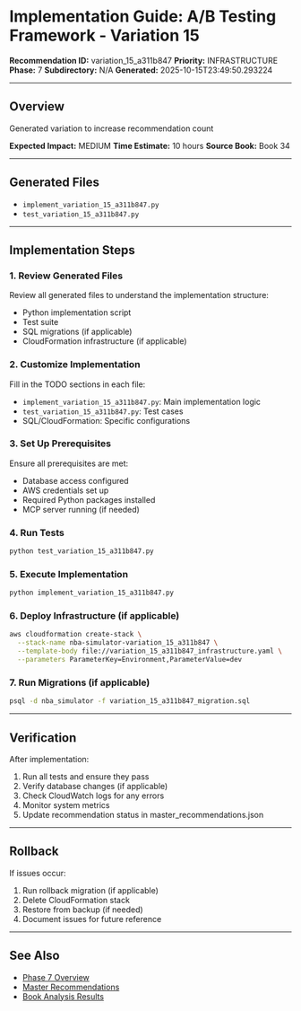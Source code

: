 # Implementation Guide: A/B Testing Framework - Variation 15

**Recommendation ID:** variation_15_a311b847
**Priority:** INFRASTRUCTURE
**Phase:** 7
**Subdirectory:** N/A
**Generated:** 2025-10-15T23:49:50.293224

---

## Overview

Generated variation to increase recommendation count

**Expected Impact:** MEDIUM
**Time Estimate:** 10 hours
**Source Book:** Book 34

---

## Generated Files

- `implement_variation_15_a311b847.py`
- `test_variation_15_a311b847.py`

---

## Implementation Steps

### 1. Review Generated Files

Review all generated files to understand the implementation structure:
- Python implementation script
- Test suite
- SQL migrations (if applicable)
- CloudFormation infrastructure (if applicable)

### 2. Customize Implementation

Fill in the TODO sections in each file:
- `implement_variation_15_a311b847.py`: Main implementation logic
- `test_variation_15_a311b847.py`: Test cases
- SQL/CloudFormation: Specific configurations

### 3. Set Up Prerequisites

Ensure all prerequisites are met:
- Database access configured
- AWS credentials set up
- Required Python packages installed
- MCP server running (if needed)

### 4. Run Tests

```bash
python test_variation_15_a311b847.py
```

### 5. Execute Implementation

```bash
python implement_variation_15_a311b847.py
```

### 6. Deploy Infrastructure (if applicable)

```bash
aws cloudformation create-stack \
  --stack-name nba-simulator-variation_15_a311b847 \
  --template-body file://variation_15_a311b847_infrastructure.yaml \
  --parameters ParameterKey=Environment,ParameterValue=dev
```

### 7. Run Migrations (if applicable)

```bash
psql -d nba_simulator -f variation_15_a311b847_migration.sql
```

---

## Verification

After implementation:
1. Run all tests and ensure they pass
2. Verify database changes (if applicable)
3. Check CloudWatch logs for any errors
4. Monitor system metrics
5. Update recommendation status in master_recommendations.json

---

## Rollback

If issues occur:
1. Run rollback migration (if applicable)
2. Delete CloudFormation stack
3. Restore from backup (if needed)
4. Document issues for future reference

---

## See Also

- [Phase 7 Overview](/Users/ryanranft/nba-simulator-aws/docs/phases/phase_7/)
- [Master Recommendations](/Users/ryanranft/nba-mcp-synthesis/analysis_results/master_recommendations.json)
- [Book Analysis Results](/Users/ryanranft/nba-mcp-synthesis/analysis_results/)
